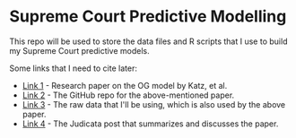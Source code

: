 # Supreme Court Predictive Modelling

This repo will be used to store the data files and R scripts that I use to build my Supreme Court predictive models.  

Some links that I need to cite later:

* [Link 1](https://journals.plos.org/plosone/article?id=10.1371/journal.pone.0174698) - Research paper on the OG model by Katz, et al.
* [Link 2](https://github.com/mjbommar/scotus-predict-v2) - The GitHub repo for the above-mentioned paper.
* [Link 3](http://supremecourtdatabase.org/data.php) - The raw data that I'll be using, which is also used by the above paper.
* [Link 4](https://blog.judicata.com/from-judging-lawyers-to-predicting-outcomes-f46aedeb8684) - The Judicata post that summarizes and discusses the paper.

